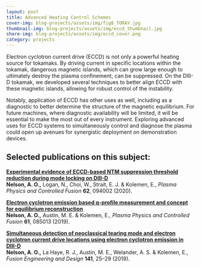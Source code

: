 ```yaml
---
layout: post
title: Advanced Heating Control Schemes
cover-img: blog-projects/assets/img/fig8_TORAY.jpg
thumbnail-img: blog-projects/assets/img/eccd_thumbnail.jpg
share-img: blog-projects/assets/img/eccd_cover.png
category: projects
---
```


Electron cyclotron current drive (ECCD) is not only a powerful heating source for tokamaks. By driving current in specific locations within the tokamak, dangerous magnetic islands, which can grow large enough to ultimately destroy the plasma confinement, can be suppressed. On the DIII-D tokamak, we developed several techniques to better align ECCD with these magnetic islands, allowing for robust control of the instability. 

Notably, application of ECCD has other uses as well, including as a diagnostic to better determine the structure of the magnetic equilibrium. For future machines, where diagnostic availability will be limited, it will be essential to make the most out of every instrument. Exploring advanced uses for ECCD systems to simultaneously control and diagnose the plasma could open up avenues for synergistic deployment on demonstration devices. 

## Selected publications on this subject:

**[Experimental evidence of ECCD-based NTM suppression threshold reduction during mode locking on DIII-D](https://doi.org/10.1088/1361-6587/ab9b3b)** <br />
**Nelson, A. O.,** Logan, N., Choi, W., Strait, E. J. & Kolemen, E., _Plasma Physics and Controlled Fusion_ **62**, 094002 (2020).

**[Electron cyclotron emission based q-profile measurement and concept for equilibrium reconstruction](https://doi.org/10.1088/1361-6587/ab24a4)** <br />
**Nelson, A. O.,** Austin, M. E. & Kolemen, E., _Plasma Physics and Controlled Fusion_ **61**, 085013 (2019).

**[Simultaneous detection of neoclassical tearing mode and electron cyclotron current drive locations using electron cyclotron emission in DIII-D](https://doi.org/10.1016/j.fusengdes.2019.02.089)** <br />
**Nelson, A. O.,** La Haye, R. J., Austin, M. E., Welander, A. S. & Kolemen, E., _Fusion Engineering and Design_ **141**, 25–29 (2019).
